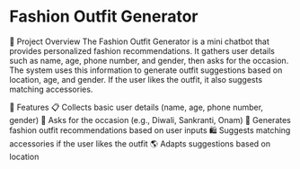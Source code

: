 # Fashion Outfit Generator
📌 Project Overview
The Fashion Outfit Generator is a mini chatbot that provides personalized fashion recommendations. It gathers user details such as name, age, phone number, and gender, then asks for the occasion. The system uses this information to generate outfit suggestions based on location, age, and gender. If the user likes the outfit, it also suggests matching accessories.

🎯 Features
📋 Collects basic user details (name, age, phone number, gender)
🎉 Asks for the occasion (e.g., Diwali, Sankranti, Onam)
👗 Generates fashion outfit recommendations based on user inputs
🛍️ Suggests matching accessories if the user likes the outfit
🌎 Adapts suggestions based on location
